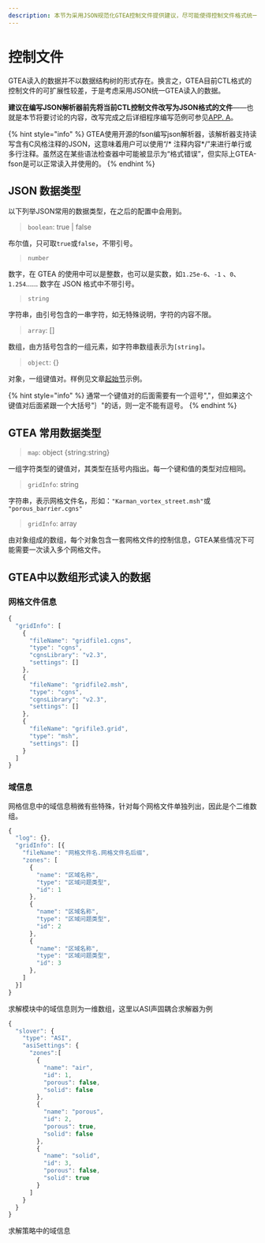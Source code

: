 ```yaml
---
description: 本节为采用JSON规范化GTEA控制文件提供建议，尽可能使得控制文件格式统一、结构清晰、易读、可拓展。
---
```


# 控制文件

GTEA读入的数据并不以数据结构树的形式存在。换言之，GTEA目前CTL格式的控制文件的可扩展性较差，于是考虑采用JSON统一GTEA读入的数据。

**建议在编写JSON解析器前先将当前CTL控制文件改写为JSON格式的文件**——也就是本节将要讨论的内容，改写完成之后详细程序编写范例可参见[APP. A](../how-to-use-fson.md)。

{% hint style="info" %}
GTEA使用开源的fson编写json解析器，该解析器支持读写含有C风格注释的JSON，这意味着用户可以使用“/\* 注释内容\*/”来进行单行或多行注释。虽然这在某些语法检查器中可能被显示为“格式错误”，但实际上GTEA-fson是可以正常读入并使用的。
{% endhint %}

## JSON 数据类型

以下列举JSON常用的数据类型，在之后的配置中会用到。

> `boolean`: true \| false

布尔值，只可取`true`或`false`，不带引号。

> `number`

数字，在 GTEA 的使用中可以是整数，也可以是实数，如`1.25e-6`、`-1` 、`0`、`1.254`…… 数字在 JSON 格式中不带引号。

> `string`

字符串，由引号包含的一串字符，如无特殊说明，字符的内容不限。

> `array`: \[\]

数组，由方括号包含的一组元素，如字符串数组表示为`[string]`。

> `object`: {}

对象，一组键值对。样例见文章[起始节](../#wei-shen-me-shi-yong-json)示例。

{% hint style="info" %}
通常一个键值对的后面需要有一个逗号","，但如果这个键值对后面紧跟一个大括号"｝"的话，则一定不能有逗号。
{% endhint %}

## GTEA 常用数据类型

> `map`: object {string:string}

一组字符类型的键值对，其类型在括号内指出。每一个键和值的类型对应相同。

> `gridInfo`: string

字符串，表示网格文件名，形如：`"Karman_vortex_street.msh"`或 `"porous_barrier.cgns"`

> `gridInfo`: array

由对象组成的数组，每个对象包含一套网格文件的控制信息，GTEA某些情况下可能需要一次读入多个网格文件。

## GTEA中以数组形式读入的数据

### 网格文件信息

```javascript
{
  "gridInfo": [
    {
      "fileName": "gridfile1.cgns",
      "type": "cgns",
      "cgnsLibrary": "v2.3",
      "settings": []
    },
    {
      "fileName": "gridfile2.msh",
      "type": "cgns",
      "cgnsLibrary": "v2.3",
      "settings": []
    },
    {
      "fileName": "grifile3.grid",
      "type": "msh",
      "settings": []
    }
  ]
}
```

### 域信息

网格信息中的域信息稍微有些特殊，针对每个网格文件单独列出，因此是个二维数组。

```javascript
{
  "log": {},
  "gridInfo": [{
    "fileName": "网格文件名.网格文件名后缀",
    "zones": [
      {
        "name": "区域名称",
        "type": "区域问题类型",
        "id": 1
      },
      {
        "name": "区域名称",
        "type": "区域问题类型",
        "id": 2
      },
      {
        "name": "区域名称",
        "type": "区域问题类型",
        "id": 3
      },
    ]
  }]
}
```

求解模块中的域信息则为一维数组，这里以ASI声固耦合求解器为例

```javascript
{
  "slover": {
    "type": "ASI",
    "asiSettings": {
      "zones":[
        {
          "name": "air",
          "id": 1,
          "porous": false,
          "solid": false
        },
        {
          "name": "porous",
          "id": 2,
          "porous": true,
          "solid": false
        },
        {
          "name": "solid",
          "id": 3,
          "porous": false,
          "solid": true
        }
      ]
    }
  }
}
```

求解策略中的域信息





